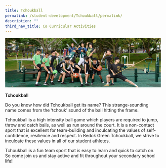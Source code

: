 ```yaml
---
title: Tchoukball
permalink: /student-development/Tchoukball/permalink/
description: ""
third_nav_title: Co Curricular Activities
---
```

![](/images/Physical-Sports-banner.jpg)

**Tchoukball**


Do you know how did Tchoukball get its name? This strange-sounding name comes from the ‘tchouk’ sound of the ball hitting the frame.

Tchoukball is a high intensity ball game which players are required to jump, throw and catch balls, as well as run around the court. It is a non-contact sport that is excellent for team-building and inculcating the values of self-confidence, resilience and respect. In Bedok Green Tchoukball, we strive to inculcate these values in all of our student athletes.

Tchoukball is a fun team sport that is easy to learn and quick to catch on. So come join us and stay active and fit throughout your secondary school life!

